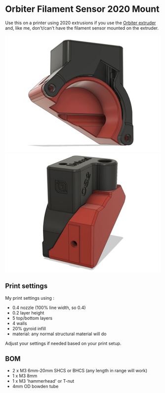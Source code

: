 # Orbiter Filament Sensor 2020 Mount

Use this on a printer using 2020 extrusions if you use the [Orbiter extruder](https://www.orbiterprojects.com/orbiter-v2-0/) and, like me, don't/can't have the filament sensor mounted on the extruder.

![Front view with sensor housing in place](images/cad_view_front.jpg)
![View from the back](images/cad_view_back.jpg)

## Print settings

My print settings using :

* 0.4 nozzle (100% line width, so 0.4)
* 0.2 layer height
* 5 top/bottom layers
* 4 walls
* 20% gyroid infill
* material: any normal structural material will do

Adjust your settings if needed based on your print setup.

## BOM

* 2 x M3 6mm-20mm SHCS or BHCS (any length in range will work)
* 1 x M3 8mm
* 1 x M3 'hammerhead' or T-nut
* 4mm OD bowden tube
